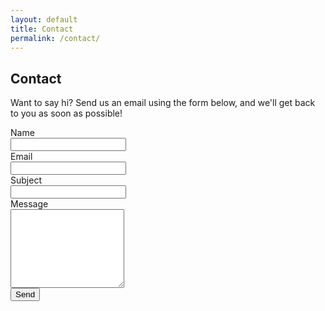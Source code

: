 ```yaml
---
layout: default
title: Contact
permalink: /contact/
---
```

## Contact
Want to say hi? Send us an email using the form below, and we'll get back to you as soon as possible!

<div class="row">
  <div class="col-xs-12 col-lg-6">
    <form action="https://formspree.io/info@thinkux.ca" method="POST">
      <div class="form-group row">
        <label for="name" class="col-sm-2 col-form-label col-form-label-lg">Name</label>
        <div class="col-sm-10">
          <input type="text" class="form-control" name="name" required>
        </div>
      </div>
      <div class="form-group row">
        <label for="_replyto" class="col-sm-2 col-form-label col-form-label-lg">Email</label>
        <div class="col-sm-10">
          <input type="email" class="form-control" name="_replyto" required>
        </div>
      </div>
      <div class="form-group row">
        <label for="_subject" class="col-sm-2 col-form-label col-form-label-lg">Subject</label>
        <div class="col-sm-10">
          <input type="text" class="form-control" name="_subject" required>
        </div>
      </div>
      <div class="form-group row">
        <label for="_message" class="col-sm-2 col-form-label col-form-label-lg">Message</label>
        <div class="col-sm-10">
          <textarea rows="8" name="_message" class="form-control"></textarea>
        </div>
       </div>
      <div class="form-group row">
        <div class="col-sm-10 col-sm-offset-2">
          <input type="submit" class="btn btn-info btn-lg" value="Send">
        </div>
      </div>
    </form>
  </div>
</div>
